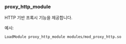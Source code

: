 ### proxy_http_module

HTTP 기반 프록시 기능을 제공합니다.

예시:
```
LoadModule proxy_http_module modules/mod_proxy_http.so
```